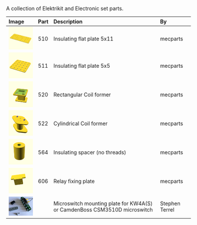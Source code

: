 A collection of Elektrikit and Electronic set parts.

Image | Part | Description | By
:--- | :--- | :--- | :---
<img src="images/510.png" width="100"> | 510 | Insulating flat plate 5x11 | mecparts
<img src="images/511.png" width="100"> | 511 | Insulating flat plate 5x5 | mecparts
<img src="images/520.png" width="100"> | 520 | Rectangular Coil former | mecparts
<img src="images/522.png" width="100"> | 522 | Cylindrical Coil former | mecparts
<img src="images/564.png" width="100"> | 564 | Insulating spacer (no threads) | mecparts
<img src="images/606.png" width="100"> | 606 | Relay fixing plate | mecparts
<img src="images/microswitch_plate.jpg" width="100"> |     | Microswitch mounting plate for KW4A(S) or CamdenBoss CSM3510D microswitch | Stephen Terrel
